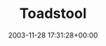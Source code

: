 ---
title:		"Toadstool"
type:		"photos"
mediatype:		"upload"
location:		"Howth, Ireland"
date:		"2003-11-28 17:31:28+00:00"
album:		"nature"
filename:		"cliffs-toadstool.md"
series:		"plants"
cl_public_id:		"nature/cliffs-toadstool"
cl_version:		1497005029
format:		"jpg"
bytes:		1790666
width:		2160
height:		1440
colours:
- "#D3DEF4"
- "#343B1B"
- "#3B341D"
- "#242D05"
- "#3D2820"
- "#705240"
- "#725F40"
- "#D7C2B7"
- "#262005"
- "#7E6F69"
- "#25371D"
- "#566435"
- "#DEEBF7"
- "#1E0B04"
- "#6A663C"
- "#0C1F02"
- "#413D36"
- "#CEA586"
- "#616538"
- "#7E7E8F"
- "#D2AF84"
exposure_mode:		"Auto"
program:		"Program AE"
aperture:		"2.8"
focal_length:		"8.0 mm"
iso:		"200"
shutter_speed:		"1/8"
metering:		"Average"
flash:		"Off, Did not fire"
white_balance:		"Auto"
colour_temp:		"No colour temperature"
has_crop:		"No"
orientation:		"Horizontal (normal)"
camera_model:		"KODAK DX4330 DIGITAL CAMERA"
lens_info:		"No lens info"
artist:		"No artist info"
x_resolution:		"230"
y_resolution:		"230"
---